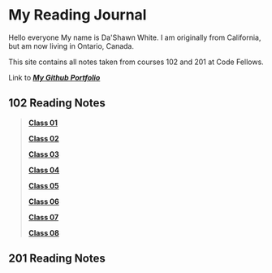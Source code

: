 # My Reading Journal
Hello everyone My name is Da'Shawn White. I am originally from California, but am now living in Ontario, Canada.

This site contains all notes taken from courses 102 and 201 at Code Fellows.

Link to [***My Github Portfolio***](https://github.com/dashawnwhite17)

## 102 Reading Notes

> [**Class 01**](https://github.com/dashawnwhite17/Reading-Notes/blob/main/Code%20102/Class1.md)
> 
> [**Class 02**](https://github.com/dashawnwhite17/Reading-Notes/blob/main/Code%20102/Class2.md)
> 
> [**Class 03**](https://github.com/dashawnwhite17/Reading-Notes/blob/main/Code%20102/Class3.md)
> 
> [**Class 04**](https://github.com/dashawnwhite17/Reading-Notes/blob/main/Code%20102/Class4.md)
> 
> [**Class 05**](https://github.com/dashawnwhite17/Reading-Notes/blob/main/Code%20102/Class5.md)
> 
> [**Class 06**](https://github.com/dashawnwhite17/Reading-Notes/blob/main/Code%20102/Class6.md)
> 
> [**Class 07**](https://github.com/dashawnwhite17/Reading-Notes/blob/main/Code%20102/Class7.md)
> 
> [**Class 08**](https://github.com/dashawnwhite17/Reading-Notes/blob/main/Code%20102/Class8.md)

## 201 Reading Notes

